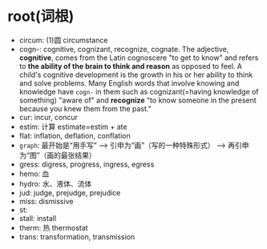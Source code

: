 # root(词根)

- circum: (1)圆 circumstance
- cogn-: cognitive, cognizant, recognize, cognate. The adjective, **cognitive**, comes from the Latin cognoscere "to get to know" and refers to **the ability of the brain to think and reason** as opposed to feel. A child's cognitive development is the growth in his or her ability to think and solve problems. Many English words that involve knowing and knowledge have `cogn-` in them such as cognizant(=having knowledge of something) "aware of" and **recognize** "to know someone in the present because you knew them from the past."
- cur: incur, concur
- estim: 计算 estimate=estim + ate
- flat: inflation, deflation, conflation
- `graph`: 最开始是“用手写” --> 引申为“画”（写的一种特殊形式） --> 再引申为“图”（画的最张结果）
- gress: digress, progress, ingress, egress
- hemo: 血
- hydro: 水、液体、流体
- jud: judge, prejudge, prejudice
- miss: dismissive
- st:
- stall: install
- therm: 热 thermostat
- trans: transformation, transmission


